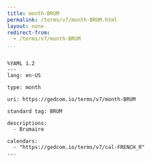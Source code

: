 ```yaml
---
title: month-BRUM
permalink: /terms/v7/month-BRUM.html
layout: none
redirect-from:
  - /terms/v7/month-BRUM
...
```


```

%YAML 1.2
---
lang: en-US

type: month

uri: https://gedcom.io/terms/v7/month-BRUM

standard tag: BRUM

descriptions:
  - Brumaire

calendars:
  - "https://gedcom.io/terms/v7/cal-FRENCH_R"
...

```
